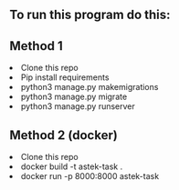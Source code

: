 <h2>To run this program do this:</h2>
<h2>Method 1</h2>
<li>Clone this repo</li>
<li>Pip install requirements</li>
<li>python3 manage.py makemigrations</li>
<li>python3 manage.py migrate</li>
<li>python3 manage.py runserver</li>
<h2>Method 2 (docker)</h2>
<li>Clone this repo</li>
<li>docker build -t astek-task .</li>
<li>docker run -p 8000:8000 astek-task</li>
